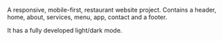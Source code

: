 A responsive, mobile-first, restaurant website project. Contains a header, home, about, services, menu, app, contact and a footer. 

It has a fully developed light/dark mode. 

